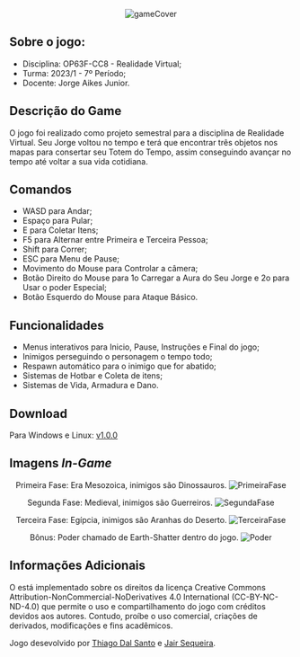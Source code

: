 <div align="center">
  
![gameCover](https://imgur.com/IEHYzcI.png)  

</div>

## Sobre o jogo:

* Disciplina: OP63F-CC8 - Realidade Virtual;
* Turma: 2023/1 - 7º Período;
* Docente: Jorge Aikes Junior.

## Descrição do Game
O jogo foi realizado como projeto semestral para a disciplina de Realidade Virtual. Seu Jorge voltou no tempo e terá que encontrar três objetos nos mapas para consertar seu Totem do Tempo, assim conseguindo avançar no tempo até voltar a sua vida cotidiana.

## Comandos 
* WASD para Andar;
* Espaço para Pular;
* E para Coletar Itens;
* F5 para Alternar entre Primeira e Terceira Pessoa;
* Shift para Correr;
* ESC para Menu de Pause;
* Movimento do Mouse para Controlar a câmera;
* Botão Direito do Mouse para 1o Carregar a Aura do Seu Jorge e 2o para Usar o poder Especial;
* Botão Esquerdo do Mouse para Ataque Básico.

## Funcionalidades
* Menus interativos para Inicio, Pause, Instruções e Final do jogo;
* Inimigos perseguindo o personagem o tempo todo;
* Respawn automático para o inimigo que for abatido;
* Sistemas de Hotbar e Coleta de itens;
* Sistemas de Vida, Armadura e Dano.

## Download
Para Windows e Linux: [v1.0.0](https://github.com/thiagodalsanto/as-aventuras-de-jorge-3/releases/download/v1.0.0/Final.zip)


## Imagens *In-Game*

<div align="center">

Primeira Fase: Era Mesozoica, inimigos são Dinossauros.
![PrimeiraFase](https://imgur.com/mqh6lA7.png)

Segunda Fase: Medieval, inimigos são Guerreiros.
![SegundaFase](https://imgur.com/QMz9MnP.png)

Terceira Fase: Egípcia, inimigos são Aranhas do Deserto.
![TerceiraFase](https://imgur.com/feH6F0K.png)

Bônus: Poder chamado de Earth-Shatter dentro do jogo.
![Poder](https://imgur.com/2nJHCl3.png)

</div>

## Informações Adicionais
O está implementado sobre os direitos da licença Creative Commons Attribution-NonCommercial-NoDerivatives 4.0
International (CC-BY-NC-ND-4.0) que permite o uso e compartilhamento do jogo com créditos devidos aos autores. Contudo, proíbe o uso comercial, criações de derivados, modificações e fins acadêmicos.

Jogo desevolvido por [Thiago Dal Santo](https://github.com/thiagodalsanto) e [Jair Sequeira](https://github.com/Evon09).
